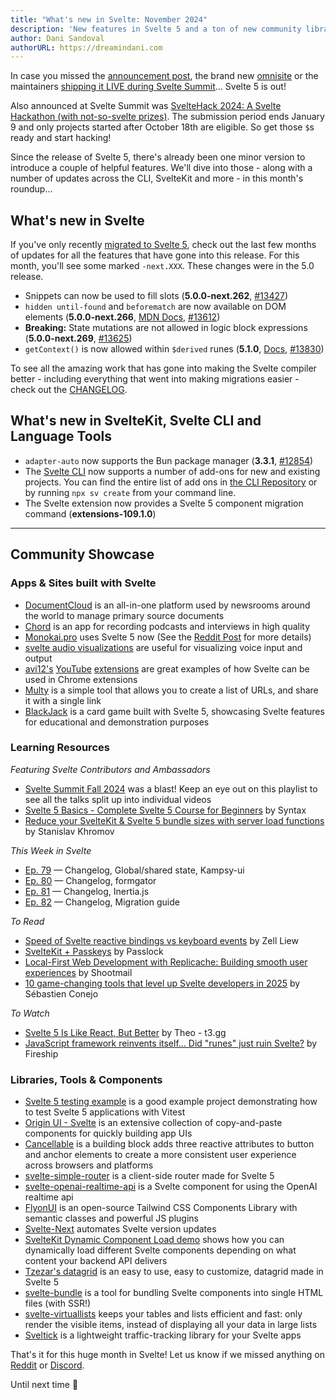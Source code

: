 ```yaml
---
title: "What's new in Svelte: November 2024"
description: 'New features in Svelte 5 and a ton of new community libraries'
author: Dani Sandoval
authorURL: https://dreamindani.com
---
```


In case you missed the [announcement post](https://svelte.dev/blog/svelte-5-is-alive), the brand new [omnisite](https://svelte.dev/blog/the-omnisite) or the maintainers [shipping it LIVE during Svelte Summit](https://www.youtube.com/live/fAPFsRP-mbc?si=Atd1WNpoMddssSna&t=13084)... Svelte 5 is out!

Also announced at Svelte Summit was [SvelteHack 2024: A Svelte Hackathon (with not-so-svelte prizes)](https://hack.sveltesociety.dev/2024). The submission period ends January 9 and only projects started after October 18th are eligible. So get those `$`s ready and start hacking!

Since the release of Svelte 5, there's already been one minor version to introduce a couple of helpful features. We'll dive into those - along with a number of updates across the CLI, SvelteKit and more - in this month's roundup...

## What's new in Svelte

If you've only recently [migrated to Svelte 5](https://svelte.dev/docs/svelte/v5-migration-guide), check out the last few months of updates for all the features that have gone into this release. For this month, you'll see some marked `-next.XXX`. These changes were in the 5.0 release.

- Snippets can now be used to fill slots (**5.0.0-next.262**, [#13427](https://github.com/sveltejs/svelte/pull/13427))
- `hidden until-found` and `beforematch` are now available on DOM elements (**5.0.0-next.266**, [MDN Docs](https://developer.mozilla.org/en-US/docs/Web/HTML/Global_attributes/hidden#using_until-found), [#13612](https://github.com/sveltejs/svelte/pull/13612))
- **Breaking:** State mutations are not allowed in logic block expressions (**5.0.0-next.269**, [#13625](https://github.com/sveltejs/svelte/pull/13625))
- `getContext()` is now allowed within `$derived` runes (**5.1.0**, [Docs](https://svelte.dev/docs/svelte/$derived), [#13830](https://github.com/sveltejs/svelte/pull/13830))

To see all the amazing work that has gone into making the Svelte compiler better - including everything that went into making migrations easier - check out the [CHANGELOG](https://github.com/sveltejs/svelte/blob/main/packages/svelte/CHANGELOG.md).

## What's new in SvelteKit, Svelte CLI and Language Tools

- `adapter-auto` now supports the Bun package manager (**3.3.1**, [#12854](https://github.com/sveltejs/kit/pull/12854))
- The [Svelte CLI](https://svelte.dev/blog/sv-the-svelte-cli) now supports a number of add-ons for new and existing projects. You can find the entire list of add ons in [the CLI Repository](https://github.com/sveltejs/cli) or by running `npx sv create` from your command line.
- The Svelte extension now provides a Svelte 5 component migration command (**extensions-109.1.0**)

---

## Community Showcase

### Apps & Sites built with Svelte

- [DocumentCloud](https://github.com/MuckRock/documentcloud-frontend/tree/sveltekit) is an all-in-one platform used by newsrooms around the world to manage primary source documents
- [Chord](https://chord.fm/) is an app for recording podcasts and interviews in high quality
- [Monokai.pro](https://monokai.pro/) uses Svelte 5 now (See the [Reddit Post](https://www.reddit.com/r/sveltejs/comments/1gd87ej/monokaipro_uses_svelte_5_now/) for more details)
- [svelte audio visualizations](https://github.com/flo-bit/svelte-audio-visualizations) are useful for visualizing voice input and output
- [avi12's](https://chromewebstore.google.com/detail/youtube-auto-hd-+-fps/fcphghnknhkimeagdglkljinmpbagone) [YouTube](https://chromewebstore.google.com/detail/youtube-time-manager/fpoooibdndpjcnoodfionoeakeojdjaj) [extensions](https://chromewebstore.google.com/detail/youtube-like-dislike-shor/fdkpkpelkkdkjhpacficichkfifijipc) are great examples of how Svelte can be used in Chrome extensions
- [Multy](https://multy.me/) is a simple tool that allows you to create a list of URLs, and share it with a single link
- [BlackJack](https://github.com/baterson/blackjack-svelte-5) is a card game built with Svelte 5, showcasing Svelte features for educational and demonstration purposes

### Learning Resources

_Featuring Svelte Contributors and Ambassadors_

- [Svelte Summit Fall 2024](https://www.youtube.com/watch?v=fAPFsRP-mbc&list=PL8bMgX1kyZTg28nrVEDoyRTQFWweUR6fn) was a blast! Keep an eye out on this playlist to see all the talks split up into individual videos
- [Svelte 5 Basics - Complete Svelte 5 Course for Beginners](https://www.youtube.com/watch?v=8DQailPy3q8) by Syntax
- [Reduce your SvelteKit & Svelte 5 bundle sizes with server load functions](https://www.youtube.com/watch?v=8Sy04DGbJV8) by Stanislav Khromov

_This Week in Svelte_

- [Ep. 79](https://www.youtube.com/watch?v=wlngWKmIShA) — Changelog, Global/shared state, Kampsy-ui
- [Ep. 80](https://www.youtube.com/watch?v=SHBxjWtlv4A) — Changelog, formgator
- [Ep. 81](https://www.youtube.com/watch?v=xnNARAcjl9w) — Changelog, Inertia.js
- [Ep. 82](https://www.youtube.com/watch?v=CS2Nuwdwvi0) — Changelog, Migration guide

_To Read_

- [Speed of Svelte reactive bindings vs keyboard events](https://zellwk.com/blog/svelte-reactive-bindings-speed/) by Zell Liew
- [SvelteKit + Passkeys](https://passlock.dev/blog/passkeys/sveltekit-passkeys) by Passlock
- [Local-First Web Development with Replicache: Building smooth user experiences](https://shootmail.app/blog/local-first-web-development-with-replicache) by Shootmail
- [10 game-changing tools that level up Svelte developers in 2025](https://dev.to/sebconejo/10-game-changing-tools-that-level-up-svelte-developers-in-2025-14g3) by Sébastien Conejo

_To Watch_

- [Svelte 5 Is Like React, But Better](https://www.youtube.com/watch?v=31CyquY8RNE) by Theo - t3․gg
- [JavaScript framework reinvents itself… Did "runes" just ruin Svelte?](https://www.youtube.com/watch?v=aYyZUDFZTrM) by Fireship

### Libraries, Tools & Components

- [Svelte 5 testing example](https://github.com/PaoloTorregroza/weather-testing) is a good example project demonstrating how to test Svelte 5 applications with Vitest
- [Origin UI - Svelte](https://originui-svelte.pages.dev/) is an extensive collection of copy-and-paste components for quickly building app UIs
- [Cancellable](https://choco-ui.com/blocks/cancellable) is a building block adds three reactive attributes to button and anchor elements to create a more consistent user experience across browsers and platforms
- [svelte-simple-router](https://github.com/dvcol/svelte-simple-router) is a client-side router made for Svelte 5
- [svelte-openai-realtime-api](https://github.com/flo-bit/svelte-openai-realtime-api) is a Svelte component for using the OpenAI realtime api
- [FlyonUI](https://github.com/themeselection/flyonui) is an open-source Tailwind CSS Components Library with semantic classes and powerful JS plugins
- [Svelte-Next](https://svelte-next.codewithshin.com/) automates Svelte version updates
- [SvelteKit Dynamic Component Load demo](https://github.com/khromov/sveltekit-dynamic-component-load-demo/#sveltekit-dynamic-component-load-demo) shows how you can dynamically load different Svelte components depending on what content your backend API delivers
- [Tzezar's datagrid](https://github.com/tzezar/datagrid) is an easy to use, easy to customize, datagrid made in Svelte 5
- [svelte-bundle](https://github.com/uhteddy/svelte-bundle) is a tool for bundling Svelte components into single HTML files (with SSR!)
- [svelte-virtuallists](https://github.com/orefalo/svelte-virtuallists) keeps your tables and lists efficient and fast: only render the visible items, instead of displaying all your data in large lists
- [Sveltick](https://www.npmjs.com/package/sveltick) is a lightweight traffic-tracking library for your Svelte apps

That's it for this huge month in Svelte! Let us know if we missed anything on [Reddit](https://www.reddit.com/r/sveltejs/) or [Discord](https://discord.gg/svelte).

Until next time 👋
